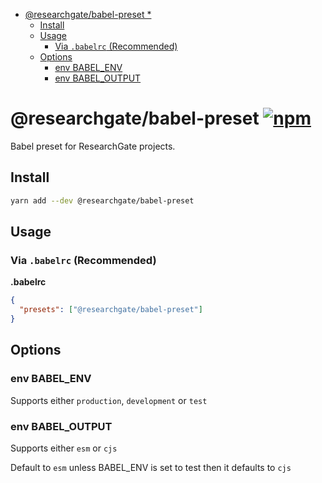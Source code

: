 <!-- START doctoc generated TOC please keep comment here to allow auto update -->
<!-- DON'T EDIT THIS SECTION, INSTEAD RE-RUN doctoc TO UPDATE -->


- [@researchgate/babel-preset *](#researchgatebabel-preset-)
  - [Install](#install)
  - [Usage](#usage)
    - [Via `.babelrc` (Recommended)](#via-babelrc-recommended)
  - [Options](#options)
    - [env BABEL_ENV](#env-babel_env)
    - [env BABEL_OUTPUT](#env-babel_output)

<!-- END doctoc generated TOC please keep comment here to allow auto update -->

# @researchgate/babel-preset [![npm](https://img.shields.io/npm/v/@researchgate/babel-preset.svg)](https://www.npmjs.com/package/@researchgate/babel-preset)

Babel preset for ResearchGate projects.

## Install

```sh
yarn add --dev @researchgate/babel-preset
```

## Usage

### Via `.babelrc` (Recommended)

**.babelrc**

```json
{
  "presets": ["@researchgate/babel-preset"]
}
```

## Options

### env BABEL_ENV

Supports either `production`, `development` or `test`

### env BABEL_OUTPUT

Supports either `esm` or `cjs`

Default to `esm` unless BABEL_ENV is set to test then it defaults to `cjs`
